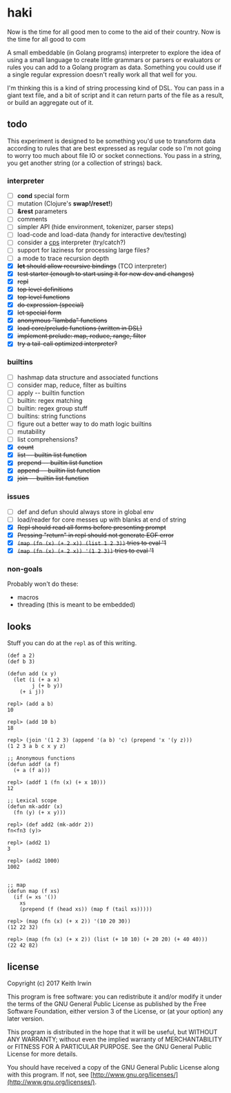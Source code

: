 # haki

Now is the time for all good men to come to the aid of their
country. Now is the time for all good to com

A small embeddable (in Golang programs) interpreter to explore the
idea of using a small language to create little grammars or parsers or
evaluators or rules you can add to a Golang program as data. Something
you could use if a single regular expression doesn't really work all
that well for you.

I'm thinking this is a kind of string processing kind of DSL. You can
pass in a giant text file, and a bit of script and it can return parts
of the file as a result, or build an aggregate out of it.

## todo

This experiment is designed to be something you'd use to transform
data according to rules that are best expressed as regular code so I'm
not going to worry too much about file IO or socket connections. You
pass in a string, you get another string (or a collection of strings)
back.

### interpreter

* [ ] **cond** special form
* [ ] mutation (Clojure's **swap!/reset!**)
* [ ] **&rest** parameters
* [ ] comments
* [ ] simpler API (hide environment, tokenizer, parser steps)
* [ ] load-code and load-data (handy for interactive dev/testing)
* [ ] consider a [cps][cps] interpreter (try/catch?)
* [ ] support for laziness for processing large files?
* [ ] a mode to trace recursion depth
* [x] ~~**let** should allow recursive bindings~~ (TCO interpreter)
* [x] ~~test starter (enough to start using it for new dev and changes)~~
* [x] ~~repl~~
* [x] ~~top level definitions~~
* [x] ~~top level functions~~
* [x] ~~do expression (special)~~
* [x] ~~let special form~~
* [x] ~~anonymous "lambda" functions~~
* [x] ~~load core/prelude functions (written in DSL)~~
* [x] ~~implement prelude: map, reduce, range, filter~~
* [x] ~~try a tail-call optimized interpreter?~~

[cps]: https://stackoverflow.com/a/5986168


### builtins

* [ ] hashmap data structure and associated functions
* [ ] consider map, reduce, filter as builtins
* [ ] apply -- builtin function
* [ ] builtin: regex matching
* [ ] builtin: regex group stuff
* [ ] builtins: string functions
* [ ] figure out a better way to do math logic builtins
* [ ] mutability
* [ ] list comprehensions?
* [x] ~~count~~
* [x] ~~list -- builtin list function~~
* [x] ~~prepend -- builtin list function~~
* [x] ~~append -- builtin list function~~
* [x] ~~join -- builtin list function~~

### issues

* [ ] def and defun should always store in global env
* [ ] load/reader for core messes up with blanks at end of string
* [x] ~~Repl should read all forms before presenting prompt~~
* [x] ~~Pressing "return" in repl should not generate EOF error~~
* [x] ~~`(map (fn (x) (+ 2 x)) (list 1 2 3))` tries to eval '1~~
* [x] ~~`(map (fn (x) (+ 2 x)) '(1 2 3))` tries to eval '1~~

### non-goals

Probably won't do these:

* macros
* threading (this is meant to be embedded)


## looks

Stuff you can do at the `repl` as of this writing.

``` emacs-lisp
(def a 2)
(def b 3)

(defun add (x y)
  (let (i (+ a x)
        j (+ b y))
    (+ i j))

repl> (add a b)
10

repl> (add 10 b)
18

repl> (join '(1 2 3) (append '(a b) 'c) (prepend 'x '(y z)))
(1 2 3 a b c x y z)

;; Anonymous functions
(defun addf (a f)
  (+ a (f a)))

repl> (addf 1 (fn (x) (+ x 10)))
12

;; Lexical scope
(defun mk-addr (x)
  (fn (y) (+ x y)))

repl> (def add2 (mk-addr 2))
fn<fn3 (y)>

repl> (add2 1)
3

repl> (add2 1000)
1002


;; map
(defun map (f xs)
  (if (= xs '())
    xs
    (prepend (f (head xs)) (map f (tail xs)))))

repl> (map (fn (x) (+ x 2)) '(10 20 30))
(12 22 32)

repl> (map (fn (x) (+ x 2)) (list (+ 10 10) (+ 20 20) (+ 40 40)))
(22 42 82)

```

## license

Copyright (c) 2017 Keith Irwin

This program is free software: you can redistribute it and/or modify
it under the terms of the GNU General Public License as published
by the Free Software Foundation, either version 3 of the License,
or (at your option) any later version.

This program is distributed in the hope that it will be useful,
but WITHOUT ANY WARRANTY; without even the implied warranty of
MERCHANTABILITY or FITNESS FOR A PARTICULAR PURPOSE.  See the
GNU General Public License for more details.

You should have received a copy of the GNU General Public License
along with this program.  If not, see
[http://www.gnu.org/licenses/](http://www.gnu.org/licenses/).
